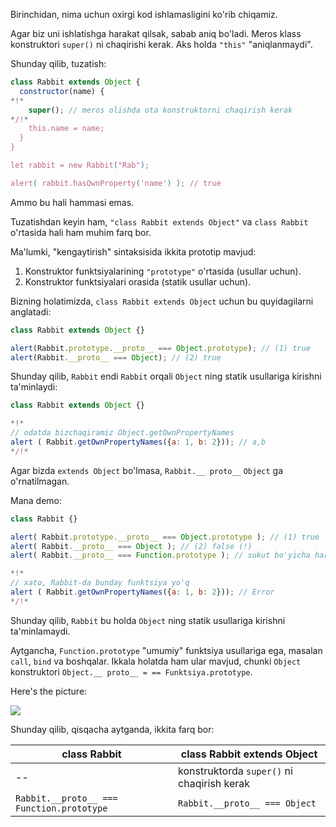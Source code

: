 Birinchidan, nima uchun oxirgi kod ishlamasligini ko'rib chiqamiz.

Agar biz uni ishlatishga harakat qilsak, sabab aniq bo'ladi. Meros klass konstruktori `super()` ni chaqirishi kerak. Aks holda `"this"` "aniqlanmaydi".

Shunday qilib, tuzatish:

```js run
class Rabbit extends Object {
  constructor(name) {
*!*
    super(); // meros olishda ota konstruktorni chaqirish kerak
*/!*
    this.name = name;
  }
}

let rabbit = new Rabbit("Rab");

alert( rabbit.hasOwnProperty('name') ); // true
```

Ammo bu hali hammasi emas.

Tuzatishdan keyin ham, `"class Rabbit extends Object"` va `class Rabbit` o'rtasida hali ham muhim farq bor.

Ma'lumki, "kengaytirish" sintaksisida ikkita prototip mavjud:

1. Konstruktor funktsiyalarining `"prototype"` o'rtasida (usullar uchun).
2. Konstruktor funktsiyalari orasida (statik usullar uchun).

Bizning holatimizda, `class Rabbit extends Object` uchun bu quyidagilarni anglatadi:

```js run
class Rabbit extends Object {}

alert(Rabbit.prototype.__proto__ === Object.prototype); // (1) true
alert(Rabbit.__proto__ === Object); // (2) true
```

Shunday qilib, `Rabbit` endi `Rabbit` orqali `Object` ning statik usullariga kirishni ta'minlaydi:

```js run
class Rabbit extends Object {}

*!*
// odatda bizchaqiramiz Object.getOwnPropertyNames
alert ( Rabbit.getOwnPropertyNames({a: 1, b: 2})); // a,b
*/!*
```

Agar bizda `extends Object` bo'lmasa, `Rabbit.__ proto__` `Object` ga o'rnatilmagan.

Mana demo:

```js run
class Rabbit {}

alert( Rabbit.prototype.__proto__ === Object.prototype ); // (1) true
alert( Rabbit.__proto__ === Object ); // (2) false (!)
alert( Rabbit.__proto__ === Function.prototype ); // sukut bo'yicha har qanday funktsiya sifatida

*!*
// xato, Rabbit-da bunday funktsiya yo'q
alert ( Rabbit.getOwnPropertyNames({a: 1, b: 2})); // Error
*/!*
```

Shunday qilib, `Rabbit` bu holda `Object` ning statik usullariga kirishni ta'minlamaydi.

Aytgancha, `Function.prototype` "umumiy" funktsiya usullariga ega, masalan `call`, `bind` va boshqalar. Ikkala holatda ham ular mavjud, chunki `Object` konstruktori `Object.__ proto__ = == Funktsiya.prototype`.

Here's the picture:

![](rabbit-extends-object.svg)

Shunday qilib, qisqacha aytganda, ikkita farq bor:

| class Rabbit                              | class Rabbit extends Object                |
| ----------------------------------------- | ------------------------------------------ |
| --                                        | konstruktorda `super()` ni chaqirish kerak |
| `Rabbit.__proto__ === Function.prototype` | `Rabbit.__proto__ === Object`              |
